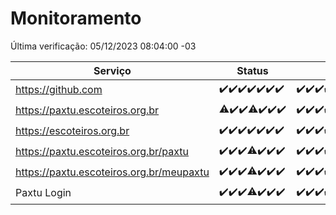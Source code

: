 # Monitoramento

Última verificação: 05/12/2023 08:04:00 -03

|Serviço|Status|Últimas 24h|
|---|---|---|
|https://github.com|<span title="2023-11-28: OK=24">✔️</span><span title="2023-11-29: OK=24">✔️</span><span title="2023-11-30: OK=24">✔️</span><span title="2023-12-01: OK=24">✔️</span><span title="2023-12-02: OK=24">✔️</span><span title="2023-12-03: OK=24">✔️</span><span title="2023-12-04: OK=11">✔️</span>|<span title="04/12/2023 08:04:00 -03 : 200">✔️</span><span title="04/12/2023 09:11:00 -03 : 200">✔️</span><span title="04/12/2023 10:09:00 -03 : 200">✔️</span><span title="04/12/2023 11:06:00 -03 : 200">✔️</span><span title="04/12/2023 12:06:00 -03 : 200">✔️</span><span title="04/12/2023 13:08:00 -03 : 200">✔️</span><span title="04/12/2023 14:05:00 -03 : 200">✔️</span><span title="04/12/2023 15:08:00 -03 : 200">✔️</span><span title="04/12/2023 16:03:00 -03 : 200">✔️</span><span title="04/12/2023 17:06:00 -03 : 200">✔️</span><span title="04/12/2023 18:04:00 -03 : 200">✔️</span><span title="04/12/2023 19:05:00 -03 : 200">✔️</span><span title="04/12/2023 20:06:00 -03 : 200">✔️</span><span title="04/12/2023 21:31:00 -03 : 200">✔️</span><span title="04/12/2023 22:49:00 -03 : 200">✔️</span><span title="04/12/2023 23:22:00 -03 : 200">✔️</span><span title="05/12/2023 00:07:00 -03 : 200">✔️</span><span title="05/12/2023 01:07:00 -03 : 200">✔️</span><span title="05/12/2023 02:06:00 -03 : 200">✔️</span><span title="05/12/2023 03:08:00 -03 : 200">✔️</span><span title="05/12/2023 04:06:00 -03 : 200">✔️</span><span title="05/12/2023 05:08:00 -03 : 200">✔️</span><span title="05/12/2023 06:06:00 -03 : 200">✔️</span><span title="05/12/2023 07:07:00 -03 : 200">✔️</span><span title="05/12/2023 08:04:00 -03 : 200">✔️</span>|
|https://paxtu.escoteiros.org.br|<span title="2023-11-28: OK=23, Falhas=1">⚠️</span><span title="2023-11-29: OK=24">✔️</span><span title="2023-11-30: OK=24">✔️</span><span title="2023-12-01: OK=23, Falhas=1">⚠️</span><span title="2023-12-02: OK=24">✔️</span><span title="2023-12-03: OK=24">✔️</span><span title="2023-12-04: OK=11">✔️</span>|<span title="04/12/2023 08:04:00 -03 : 200">✔️</span><span title="04/12/2023 09:11:00 -03 : 200">✔️</span><span title="04/12/2023 10:09:00 -03 : 200">✔️</span><span title="04/12/2023 11:06:00 -03 : 200">✔️</span><span title="04/12/2023 12:06:00 -03 : 200">✔️</span><span title="04/12/2023 13:08:00 -03 : 200">✔️</span><span title="04/12/2023 14:05:00 -03 : 200">✔️</span><span title="04/12/2023 15:08:00 -03 : 200">✔️</span><span title="04/12/2023 16:03:00 -03 : 200">✔️</span><span title="04/12/2023 17:06:00 -03 : 200">✔️</span><span title="04/12/2023 18:04:00 -03 : 200">✔️</span><span title="04/12/2023 19:05:00 -03 : 200">✔️</span><span title="04/12/2023 20:06:00 -03 : 200">✔️</span><span title="04/12/2023 21:31:00 -03 : 200">✔️</span><span title="04/12/2023 22:49:00 -03 : 200">✔️</span><span title="04/12/2023 23:22:00 -03 : 200">✔️</span><span title="05/12/2023 00:07:00 -03 : 200">✔️</span><span title="05/12/2023 01:07:00 -03 : 200">✔️</span><span title="05/12/2023 02:06:00 -03 : 200">✔️</span><span title="05/12/2023 03:08:00 -03 : 200">✔️</span><span title="05/12/2023 04:06:00 -03 : 200">✔️</span><span title="05/12/2023 05:08:00 -03 : 200">✔️</span><span title="05/12/2023 06:06:00 -03 : 200">✔️</span><span title="05/12/2023 07:07:00 -03 : 200">✔️</span><span title="05/12/2023 08:04:00 -03 : 200">✔️</span>|
|https://escoteiros.org.br|<span title="2023-11-28: OK=24">✔️</span><span title="2023-11-29: OK=24">✔️</span><span title="2023-11-30: OK=24">✔️</span><span title="2023-12-01: OK=24">✔️</span><span title="2023-12-02: OK=24">✔️</span><span title="2023-12-03: OK=24">✔️</span><span title="2023-12-04: OK=11">✔️</span>|<span title="04/12/2023 08:04:00 -03 : 200">✔️</span><span title="04/12/2023 09:11:00 -03 : 200">✔️</span><span title="04/12/2023 10:09:00 -03 : 200">✔️</span><span title="04/12/2023 11:06:00 -03 : 200">✔️</span><span title="04/12/2023 12:06:00 -03 : 200">✔️</span><span title="04/12/2023 13:08:00 -03 : 200">✔️</span><span title="04/12/2023 14:05:00 -03 : 200">✔️</span><span title="04/12/2023 15:08:00 -03 : 403">❌</span><span title="04/12/2023 16:03:00 -03 : 200">✔️</span><span title="04/12/2023 17:06:00 -03 : 200">✔️</span><span title="04/12/2023 18:04:00 -03 : 200">✔️</span><span title="04/12/2023 19:05:00 -03 : 200">✔️</span><span title="04/12/2023 20:06:00 -03 : 200">✔️</span><span title="04/12/2023 21:31:00 -03 : 200">✔️</span><span title="04/12/2023 22:49:00 -03 : 200">✔️</span><span title="04/12/2023 23:22:00 -03 : 200">✔️</span><span title="05/12/2023 00:07:00 -03 : 200">✔️</span><span title="05/12/2023 01:07:00 -03 : 200">✔️</span><span title="05/12/2023 02:06:00 -03 : 200">✔️</span><span title="05/12/2023 03:08:00 -03 : 200">✔️</span><span title="05/12/2023 04:06:00 -03 : 200">✔️</span><span title="05/12/2023 05:08:00 -03 : 200">✔️</span><span title="05/12/2023 06:06:00 -03 : 200">✔️</span><span title="05/12/2023 07:07:00 -03 : 200">✔️</span><span title="05/12/2023 08:04:00 -03 : 200">✔️</span>|
|https://paxtu.escoteiros.org.br/paxtu|<span title="2023-11-28: OK=24">✔️</span><span title="2023-11-29: OK=24">✔️</span><span title="2023-11-30: OK=24">✔️</span><span title="2023-12-01: OK=23, Falhas=1">⚠️</span><span title="2023-12-02: OK=24">✔️</span><span title="2023-12-03: OK=24">✔️</span><span title="2023-12-04: OK=11">✔️</span>|<span title="04/12/2023 08:04:00 -03 : 200">✔️</span><span title="04/12/2023 09:11:00 -03 : 200">✔️</span><span title="04/12/2023 10:09:00 -03 : 200">✔️</span><span title="04/12/2023 11:06:00 -03 : 200">✔️</span><span title="04/12/2023 12:06:00 -03 : 200">✔️</span><span title="04/12/2023 13:08:00 -03 : 200">✔️</span><span title="04/12/2023 14:05:00 -03 : 200">✔️</span><span title="04/12/2023 15:08:00 -03 : 200">✔️</span><span title="04/12/2023 16:03:00 -03 : 200">✔️</span><span title="04/12/2023 17:06:00 -03 : 200">✔️</span><span title="04/12/2023 18:04:00 -03 : 200">✔️</span><span title="04/12/2023 19:05:00 -03 : 200">✔️</span><span title="04/12/2023 20:06:00 -03 : 200">✔️</span><span title="04/12/2023 21:31:00 -03 : 200">✔️</span><span title="04/12/2023 22:49:00 -03 : 200">✔️</span><span title="04/12/2023 23:22:00 -03 : 200">✔️</span><span title="05/12/2023 00:07:00 -03 : 200">✔️</span><span title="05/12/2023 01:07:00 -03 : 200">✔️</span><span title="05/12/2023 02:06:00 -03 : 200">✔️</span><span title="05/12/2023 03:08:00 -03 : 200">✔️</span><span title="05/12/2023 04:06:00 -03 : 200">✔️</span><span title="05/12/2023 05:09:00 -03 : 200">✔️</span><span title="05/12/2023 06:07:00 -03 : 200">✔️</span><span title="05/12/2023 07:07:00 -03 : 200">✔️</span><span title="05/12/2023 08:04:00 -03 : 200">✔️</span>|
|https://paxtu.escoteiros.org.br/meupaxtu|<span title="2023-11-28: OK=24">✔️</span><span title="2023-11-29: OK=24">✔️</span><span title="2023-11-30: OK=24">✔️</span><span title="2023-12-01: OK=23, Falhas=1">⚠️</span><span title="2023-12-02: OK=24">✔️</span><span title="2023-12-03: OK=24">✔️</span><span title="2023-12-04: OK=11">✔️</span>|<span title="04/12/2023 08:04:00 -03 : 200">✔️</span><span title="04/12/2023 09:11:00 -03 : 200">✔️</span><span title="04/12/2023 10:09:00 -03 : 200">✔️</span><span title="04/12/2023 11:06:00 -03 : 200">✔️</span><span title="04/12/2023 12:06:00 -03 : 200">✔️</span><span title="04/12/2023 13:08:00 -03 : 200">✔️</span><span title="04/12/2023 14:05:00 -03 : 200">✔️</span><span title="04/12/2023 15:08:00 -03 : 200">✔️</span><span title="04/12/2023 16:03:00 -03 : 200">✔️</span><span title="04/12/2023 17:06:00 -03 : 200">✔️</span><span title="04/12/2023 18:04:00 -03 : 200">✔️</span><span title="04/12/2023 19:05:00 -03 : 200">✔️</span><span title="04/12/2023 20:06:00 -03 : 200">✔️</span><span title="04/12/2023 21:31:00 -03 : 200">✔️</span><span title="04/12/2023 22:49:00 -03 : 200">✔️</span><span title="04/12/2023 23:22:00 -03 : 200">✔️</span><span title="05/12/2023 00:07:00 -03 : 200">✔️</span><span title="05/12/2023 01:07:00 -03 : 200">✔️</span><span title="05/12/2023 02:06:00 -03 : 200">✔️</span><span title="05/12/2023 03:08:00 -03 : 200">✔️</span><span title="05/12/2023 04:06:00 -03 : 200">✔️</span><span title="05/12/2023 05:09:00 -03 : 200">✔️</span><span title="05/12/2023 06:07:00 -03 : 200">✔️</span><span title="05/12/2023 07:07:00 -03 : 200">✔️</span><span title="05/12/2023 08:04:00 -03 : 200">✔️</span>|
|Paxtu Login|<span title="2023-11-28: OK=24">✔️</span><span title="2023-11-29: OK=24">✔️</span><span title="2023-11-30: OK=24">✔️</span><span title="2023-12-01: OK=23, Falhas=1">⚠️</span><span title="2023-12-02: OK=24">✔️</span><span title="2023-12-03: OK=24">✔️</span><span title="2023-12-04: OK=11">✔️</span>|<span title="04/12/2023 08:05:00 -03 : 200">✔️</span><span title="04/12/2023 09:11:00 -03 : 200">✔️</span><span title="04/12/2023 10:09:00 -03 : 200">✔️</span><span title="04/12/2023 11:06:00 -03 : 200">✔️</span><span title="04/12/2023 12:06:00 -03 : 200">✔️</span><span title="04/12/2023 13:08:00 -03 : 200">✔️</span><span title="04/12/2023 14:05:00 -03 : 200">✔️</span><span title="04/12/2023 15:08:00 -03 : 200">✔️</span><span title="04/12/2023 16:03:00 -03 : 200">✔️</span><span title="04/12/2023 17:06:00 -03 : 200">✔️</span><span title="04/12/2023 18:04:00 -03 : 200">✔️</span><span title="04/12/2023 19:05:00 -03 : 200">✔️</span><span title="04/12/2023 20:06:00 -03 : 200">✔️</span><span title="04/12/2023 21:31:00 -03 : 200">✔️</span><span title="04/12/2023 22:49:00 -03 : 200">✔️</span><span title="04/12/2023 23:22:00 -03 : 200">✔️</span><span title="05/12/2023 00:07:00 -03 : 200">✔️</span><span title="05/12/2023 01:07:00 -03 : 200">✔️</span><span title="05/12/2023 02:06:00 -03 : 200">✔️</span><span title="05/12/2023 03:08:00 -03 : 200">✔️</span><span title="05/12/2023 04:06:00 -03 : 200">✔️</span><span title="05/12/2023 05:09:00 -03 : 200">✔️</span><span title="05/12/2023 06:07:00 -03 : 200">✔️</span><span title="05/12/2023 07:07:00 -03 : 200">✔️</span><span title="05/12/2023 08:04:00 -03 : 200">✔️</span>|
